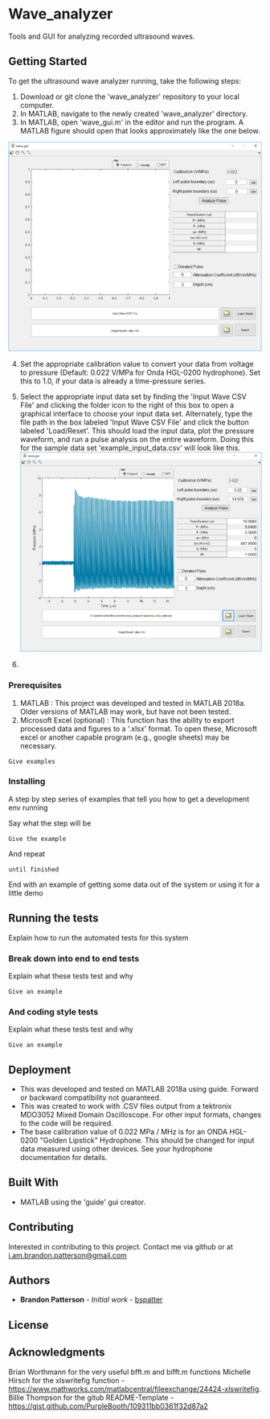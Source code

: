 # Wave_analyzer

Tools and GUI for analyzing recorded ultrasound waves.

## Getting Started

To get the ultrasound wave analyzer running, take the following steps:
1. Download or git clone the 'wave_analyzer' repository to your local computer.
1. In MATLAB, navigate to the newly created 'wave_analyzer' directory.
1. In MATLAB, open 'wave_gui.m' in the editor and run the program. A MATLAB figure should open that looks approximately like the one below.

![Newly opened wave analyzer gui in matlab as of 2018-07-16.](./blank_gui_20180716.png?raw=true "Example GUI")

4. Set the appropriate calibration value to convert your data from voltage to pressure (Default: 0.022 V/MPa for Onda HGL-0200 hydrophone). Set this to 1.0, if your data is already a time-pressure series.
5. Select the appropriate input data set by finding the 'Input Wave CSV File' and clicking the folder icon to the right of this box to open a graphical interface to choose your input data set. Alternately, type the file path in the box labeled 'Input Wave CSV File' and click the button labeled 'Load/Reset'. This should load the input data, plot the pressure waveform, and run a pulse analysis on the entire waveform. Doing this for the sample data set 'example_input_data.csv' will look like this.
![Newly opened wave analyzer gui in matlab as of 2018-07-16.](./example_gui_20180716.png?raw=true "Example GUI")

1. 

### Prerequisites

1. MATLAB : This project was developed and tested in MATLAB 2018a. Older versions of MATLAB may work, but have not been tested.
2. Microsoft Excel (optional) : This function has the ability to export processed data and figures to a '.xlsx' format. To open these, Microsoft excel or another capable program (e.g., google sheets) may be necessary.

```
Give examples
```

### Installing

A step by step series of examples that tell you how to get a development env running

Say what the step will be

```
Give the example
```

And repeat

```
until finished
```

End with an example of getting some data out of the system or using it for a little demo

## Running the tests

Explain how to run the automated tests for this system

### Break down into end to end tests

Explain what these tests test and why

```
Give an example
```

### And coding style tests

Explain what these tests test and why

```
Give an example
```

## Deployment

* This was developed and tested on MATLAB 2018a using guide. Forward or backward compatibility not guaranteed.
* This was created to work with .CSV files output from a tektronix MDO3052 Mixed Domain Oscilloscope. For other input formats, changes to the code will be required.
* The base calibration value of 0.022 MPa / MHz is for an ONDA HGL-0200 "Golden Lipstick" Hydrophone. This should be changed for input data measured using other devices. See your hydrophone documentation for details.

## Built With

* MATLAB using the 'guide' gui creator. 

## Contributing

Interested in contributing to this project. Contact me via github or at i.am.brandon.patterson@gmail.com


## Authors

* **Brandon Patterson** - *Initial work* - [bspatter](https://github.com/bspatter)



## License



## Acknowledgments
Brian Worthmann for the very useful bfft.m and bifft.m functions
Michelle Hirsch for the xlswritefig function - https://www.mathworks.com/matlabcentral/fileexchange/24424-xlswritefig.
Billie Thompson for the gitub README-Template - https://gist.github.com/PurpleBooth/109311bb0361f32d87a2

